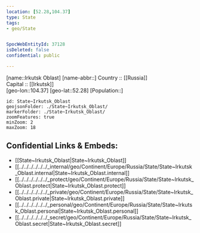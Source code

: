 ```yaml
---
location: [52.28,104.37] 
type: State
tags:
- geo/State


SpocWebEntityId: 37128
isDeleted: false
confidential: public

---
```

[name::Irkutsk Oblast] 
[name-abbr::] 
Country :: [[Russia]]  
Capital :: [[Irkutsk]]  
[geo-lon::104.37] 
[geo-lat::52.28] 
[Population::] 

```leaflet
id: State~Irkutsk_Oblast
geojsonFolder: ./State~Irkutsk_Oblast/
markerFolder: ./State~Irkutsk_Oblast/
zoomFeatures: true 
minZoom: 2 
maxZoom: 18
```


## Confidential Links & Embeds: 
- [[State~Irkutsk_Oblast|State~Irkutsk_Oblast]] 
- [[../../../../../../_internal/geo/Continent/Europe/Russia/State/State~Irkutsk_Oblast.internal|State~Irkutsk_Oblast.internal]] 
- [[../../../../../../_protect/geo/Continent/Europe/Russia/State/State~Irkutsk_Oblast.protect|State~Irkutsk_Oblast.protect]] 
- [[../../../../../../_private/geo/Continent/Europe/Russia/State/State~Irkutsk_Oblast.private|State~Irkutsk_Oblast.private]] 
- [[../../../../../../_personal/geo/Continent/Europe/Russia/State/State~Irkutsk_Oblast.personal|State~Irkutsk_Oblast.personal]] 
- [[../../../../../../_secret/geo/Continent/Europe/Russia/State/State~Irkutsk_Oblast.secret|State~Irkutsk_Oblast.secret]] 
